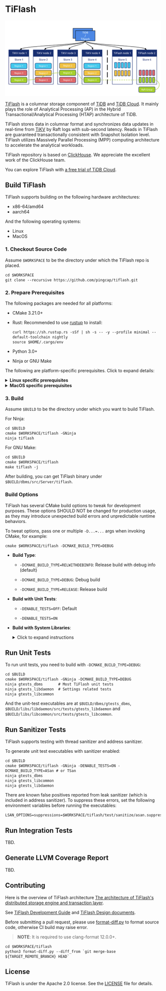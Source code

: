 # TiFlash

![tiflash-architecture](tiflash-architecture.png)

[TiFlash](https://docs.pingcap.com/tidb/stable/tiflash-overview) is a columnar storage component of [TiDB](https://docs.pingcap.com/tidb/stable) and [TiDB Cloud](https://en.pingcap.com/tidb-cloud/). It mainly plays the role of Analytical Processing (AP) in the Hybrid Transactional/Analytical Processing (HTAP) architecture of TiDB.

TiFlash stores data in columnar format and synchronizes data updates in real-time from [TiKV](https://github.com/tikv/tikv) by Raft logs with sub-second latency. Reads in TiFlash are guaranteed transactionally consistent with Snapshot Isolation level. TiFlash utilizes Massively Parallel Processing (MPP) computing architecture to accelerate the analytical workloads.

TiFlash repository is based on [ClickHouse](https://github.com/ClickHouse/ClickHouse). We appreciate the excellent work of the ClickHouse team.

You can explore TiFlash with [a free trial of TiDB Cloud](https://tidbcloud.com/signup).

## Build TiFlash

TiFlash supports building on the following hardware architectures:
* x86-64/amd64
* aarch64

And the following operating systems:
* Linux
* MacOS

### 1. Checkout Source Code

Assume `$WORKSPACE` to be the directory under which the TiFlash repo is placed.

```shell
cd $WORKSPACE
git clone --recursive https://github.com/pingcap/tiflash.git
```

### 2. Prepare Prerequisites

The following packages are needed for all platforms:

- CMake 3.21.0+

- Rust: Recommended to use [rustup](https://rustup.rs) to install:

  ```shell
  curl https://sh.rustup.rs -sSf | sh -s -- -y --profile minimal --default-toolchain nightly
  source $HOME/.cargo/env
  ```

- Python 3.0+

- Ninja or GNU Make

The following are platform-specific prerequisites. Click to expand details:
<details>
<summary><b>Linux specific prerequisites</b></summary>

  TiFlash can be built using either LLVM or GCC toolchain on Linux. LLVM toolchain is our official one for releasing.
  > But for GCC, only GCC 7.x is supported as far, and is not planned to be a long term support. So it may get broken some day, silently.

- LLVM 13.0.0+

  TiFlash compiles using full LLVM toolchain (`clang/compiler-rt/libc++/libc++abi`) by default. You can use a system-wise toolchain if `clang/compiler-rt/libc++/libc++abi` can be installed in your environment.

  Click sections below to see detailed instructions:


  <details>
  <summary><b>Set up LLVM via package managers in Debian/Ubuntu</b></summary>

  ```shell
  # add LLVM repo key
  wget -O - https://apt.llvm.org/llvm-snapshot.gpg.key|sudo apt-key add -

  # install LLVM packages, and can find more detailed instructions in https://apt.llvm.org/ when failed
  apt-get install clang-13 lldb-13 lld-13 clang-tools-13 clang-13-doc libclang-common-13-dev libclang-13-dev libclang1-13 clang-format-13 clangd-13 clang-tidy-13 libc++-13-dev libc++abi-13-dev libomp-13-dev llvm-13-dev libfuzzer-13-dev

  # install other dependencies
  apt-get install lcov cmake ninja-build libssl-dev zlib1g-dev libcurl4-openssl-dev
  ```

  </details>

  <details>
  <summary><b>Set up LLVM via package managers in Archlinux</b></summary>

  ```shell
  # install compilers and dependencies
  sudo pacman -S clang libc++ libc++abi compiler-rt openmp lcov cmake ninja curl openssl zlib
  ```

  </details>

- GCC 7.x

  > **WARNING**: This support may not be maintained in the future.

  TiFlash compiles on GCC 7.x (no older, nor newer) only because it hasn't been broken. If you have GCC 7.x, you are probably fine, for now.

</details>

<details>
  <summary><b>MacOS specific prerequisites</b></summary>

- Apple Clang 12.0.0+
- OpenSSL 1.1

  ```shell
  brew install openssl@1.1
  ```

</details>

### 3. Build

Assume `$BUILD` to be the directory under which you want to build TiFlash.

For Ninja:

```shell
cd $BUILD
cmake $WORKSPACE/tiflash -GNinja
ninja tiflash
```

For GNU Make:

```shell
cd $BUILD
cmake $WORKSPACE/tiflash
make tiflash -j
```

After building, you can get TiFlash binary under `$BUILD/dbms/src/Server/tiflash`.

### Build Options

TiFlash has several CMake build options to tweak for development purposes. These options SHOULD NOT be changed for production usage, as they may introduce unexpected build errors and unpredictable runtime behaviors.

To tweat options, pass one or multiple `-D...=...` args when invoking CMake, for example:

```shell
cmake $WORKSPACE/tiflash -DCMAKE_BUILD_TYPE=DEBUG
```

- **Build Type**:

  - `-DCMAKE_BUILD_TYPE=RELWITHDEBINFO`: Release build with debug info (default)

  - `-DCMAKE_BUILD_TYPE=DEBUG`: Debug build

  - `-DCMAKE_BUILD_TYPE=RELEASE`: Release build

- **Build with Unit Tests**:

  - `-DENABLE_TESTS=OFF`: Default

  - `-DENABLE_TESTS=ON`

- **Build with System Libraries**:

  <details>
  <summary>Click to expand instructions</summary>

  For local development, it is sometimes handy to use pre-installed third-party libraries in the system, rather than to compile them from sources of the bundled (internal) submodules.

  Options are supplied to control whether to use internal third-party libraries (bundled in TiFlash) or to try using the pre-installed system ones.

  > **WARNING**: It is NOT guaranteed that TiFlash would still build if any of the system libraries are used.
  > Build errors are very likely to happen, almost all the time.

  You can view these options along with their descriptions by running:

  ```shell
  cd $BUILD
  cmake -LH | grep "USE_INTERNAL" -A3
  ```

  All of these options are default as `ON`, as the names tell, using the internal libraries and build from sources.

  There is another option to append extra paths for CMake to find system libraries:

  - `PREBUILT_LIBS_ROOT`: Default as empty, can be specified with multiple values, seperated by `;`

  Specifically, for [TiFlash proxy](https://github.com/pingcap/tidb-engine-ext):

  - `USE_INTERNAL_TIFLASH_PROXY=TRUE` (default) / `FALSE`

    One may want to use external TiFlash proxy, e.g., if he is developing TiFlash proxy together with TiFlash, assume `$TIFLASH_PROXY_REPO` to be the path to the external TiFlash proxy repo

    Usually need to be combined with `PREBUILT_LIBS_ROOT=$TIFLASH_PROXY_REPO`, and `$TIFLASH_PROXY_REPO` should have the following directory structure:

    - Header files are under directory `$TIFLASH_PROXY_REPO/raftstore-proxy/ffi/src`

    - Built library is under directory `$TIFLASH_PROXY_REPO/target/release`

  </details>

## Run Unit Tests

To run unit tests, you need to build with `-DCMAKE_BUILD_TYPE=DEBUG`:

```shell
cd $BUILD
cmake $WORKSPACE/tiflash -GNinja -DCMAKE_BUILD_TYPE=DEBUG
ninja gtests_dbms       # Most TiFlash unit tests
ninja gtests_libdaemon  # Settings related tests
ninja gtests_libcommon
```

And the unit-test executables are at `$BUILD/dbms/gtests_dbms`, `$BUILD/libs/libdaemon/src/tests/gtests_libdaemon` and `$BUILD/libs/libcommon/src/tests/gtests_libcommon`.

## Run Sanitizer Tests

TiFlash supports testing with thread sanitizer and address sanitizer.

To generate unit test executables with sanitizer enabled:

```shell
cd $BUILD
cmake $WORKSPACE/tiflash -GNinja -DENABLE_TESTS=ON -DCMAKE_BUILD_TYPE=ASan # or TSan
ninja gtests_dbms
ninja gtests_libcommon
ninja gtests_libdaemon
```

There are known false positives reported from leak sanitizer (which is included in address sanitizer). To suppress these errors, set the following environment variables before running the executables:

```
LSAN_OPTIONS=suppressions=$WORKSPACE/tiflash/test/sanitize/asan.suppression
```

## Run Integration Tests

TBD.

## Generate LLVM Coverage Report

TBD.

## Contributing

Here is the overview of TiFlash architecture [The architecture of TiFlash's distributed storage engine and transaction layer](/docs/design/0000-00-00-architecture-of-distributed-storage-and-transaction.md).

See [TiFlash Development Guide](/docs/DEVELOPMENT.md) and [TiFlash Design documents](/docs/design).

Before submitting a pull request, please use [format-diff.py](format-diff.py) to format source code, otherwise CI build may raise error.

> **NOTE**: It is required to use clang-format 12.0.0+.

```shell
cd $WORKSPACE/tiflash
python3 format-diff.py --diff_from `git merge-base ${TARGET_REMOTE_BRANCH} HEAD`
```

## License

TiFlash is under the Apache 2.0 license. See the [LICENSE](./LICENSE) file for details.
